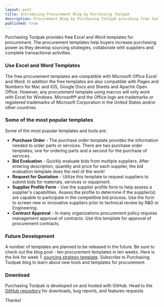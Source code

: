 ```yaml
---
layout: post
title: Introducing Procurement Blog by Purchasing Toolpak
description: Procurement Blog by Purchasing Toolpak providing free tools and templates for procurement professionals.
published: true
---
```


Purchasing Toolpak provides free Excel and Word templates for procurement. The procurement templates help buyers increase purchasing power as they develop sourcing strategies, collaborate with suppliers and complete transactional activities.

### Use Excel and Word Templates

The free procurement templates are compatible with Microsoft Office Excel and Word. In addition the free templates are also compatible with Pages and Numbers for Mac and IOS, Google Docs and Sheets and Apache Open Office. However, any procurement template using macros will only work with Excel for Windows. Microsoft® and the Office logo are trademarks or registered trademarks of Microsoft Corporation in the United States
and/or other countries. <!--more-->

### Some of the most popular templates

Some of the most popular templates and tools are:

* **Purchase Order** - The purchase order template provides the information needed to order parts or services. There are two purchase order templates; one for ordering parts and a second for the purchase of services. 
* **Bid Evaluation** - Quickly evaluate bids from multiple suppliers. After entering description, quantity and price for each supplier, the bid evaluation template does the rest of the work!
* **Request for Quotation** - Utilize this template to request suppliers to submit bids for materials, services
or equipment.
* **Supplier Profile Form** - Use the supplier profile form to help assess a supplier's capabilities. Assess the profile to determine if the supplier(s) are capable to participate in the competitive bid process. Use the form to screen new or innovative suppliers prior to technical review by R&D or Engineering.
* **Contract Approval** - In many organizations procurement policy requires management approval of contracts. Use this template for approval of procurement contracts.

### Future Development

A number of templates are planned to be released in the future. Be sure to check out the blog post - ten procurement templates in ten weeks. Here is the link for week 1:	[sourcing strategy template]({{site.baseurl}}/2017/04/07/sourcing-strategy-template). Subscribe to Purchasing Toolpak blog to learn about new tools and templates for procurement.

### Download

Purchasing Toolpak is developed on and hosted with GitHub. Head to the <a href="https://github.com/purchasingtoolpak/purchasingtoolpak">GitHub repository</a> for downloads, bug reports, and features requests.

Thanks!
